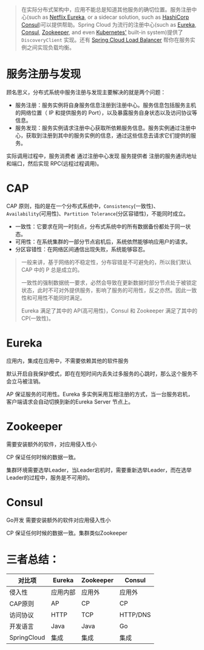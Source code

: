 > 在实际分布式架构中，应用不能总是知道其他服务的确切位置。服务注册中心(such as [Netflix Eureka](https://github.com/Netflix/eureka), or a sidecar solution, such as [HashiCorp Consul](https://www.consul.io/))可以提供帮助。Spring Cloud 为流行的注册中心(such as [Eureka](https://spring.io/projects/spring-cloud-netflix), [Consul](https://spring.io/projects/spring-cloud-consul), [Zookeeper](https://spring.io/projects/spring-cloud-zookeeper), and even [Kubernetes'](https://spring.io/projects/spring-cloud-kubernetes) built-in system)提供了 `DiscoveryClient` 实现。还有  [Spring Cloud Load Balancer](https://spring.io/guides/gs/spring-cloud-loadbalancer/) 帮你在服务实例之间实现负载均衡。

# 服务注册与发现

顾名思义，分布式系统中服务注册与发现主要解决的就是两个问题：

- 服务注册：服务实例将自身服务信息注册到注册中心。服务信息包括服务主机的网络位置（ IP 和提供服务的  Port），以及暴露服务自身状态以及访问协议等信息。
- 服务发现：服务实例请求注册中心获取所依赖服务信息。服务实例通过注册中心，获取到注册到其中的服务实例的信息，通过这些信息去请求它们提供的服务。

实际调用过程中，服务消费者 通过注册中心发现 服务提供者 注册的服务通讯地址和端口，然后实现 RPC(远程过程调用)。

# CAP

CAP 原则，指的是在一个分布式系统中，`Consistency`(一致性)、`Availability`(可用性)、`Partition Tolerance`(分区容错性)，不能同时成立。

- 一致性：它要求在同一时刻点，分布式系统中的所有数据备份都处于同一状态。
- 可用性：在系统集群的一部分节点宕机后，系统依然能够响应用户的请求。
- 分区容错性：在网络区间通信出现失败，系统能够容忍。

> 一般来讲，基于网络的不稳定性，分布容错是不可避免的，所以我们默认 CAP 中的 P 总是成立的。
>
> 一致性的强制数据统一要求，必然会导致在更新数据时部分节点处于被锁定状态，此时不可对外提供服务，影响了服务的可用性，反之亦然。因此一致性和可用性不能同时满足。
>
> Eureka 满足了其中的 AP(高可用性)，Consul 和 Zookeeper 满足了其中的 CP(一致性)。

# Eureka

应用内，集成在应用中，不需要依赖其他的软件服务

默认开启自我保护模式，即在在短时间内丢失过多服务的心跳时，那么这个服务不会立马被注销。

AP 保证服务的可用性。Eureka 多实例采用互相注册的方式，当一台服务宕机，客户端请求会自动切换到新的Eureka Server 节点上。

# Zookeeper

需要安装额外的软件，对应用侵入性小

CP 保证任何时候的数据一致。

集群环境需要选举Leader，当Leader宕机时，需要重新选举Leader，而在选举Leader的过程中，服务是不可用的。

# Consul

 Go开发 需要安装额外的软件对应用侵入性小

CP 保证任何时候的数据一致。集群类似Zookeeper

# 三者总结：

| 对比项      | Eureka   | Zookeeper | Consul   |
| ----------- | -------- | --------- | -------- |
| 侵入性      | 应用内部 | 应用外    | 应用外   |
| CAP原则     | AP       | CP        | CP       |
| 访问协议    | HTTP     | TCP       | HTTP/DNS |
| 开发语言    | Java     | Java      | Go       |
| SpringCloud | 集成     | 集成      | 集成     |

